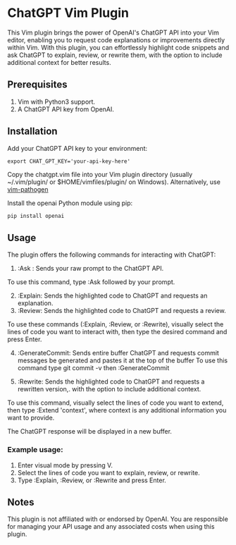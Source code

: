 # ChatGPT Vim Plugin

This Vim plugin brings the power of OpenAI's ChatGPT API into your Vim editor, enabling you to request code explanations or improvements directly within Vim. With this plugin, you can effortlessly highlight code snippets and ask ChatGPT to explain, review, or rewrite them, with the option to include additional context for better results.

## Prerequisites

1) Vim with Python3 support.
1) A ChatGPT API key from OpenAI.

## Installation
Add your ChatGPT API key to your environment:
```arduino
export CHAT_GPT_KEY='your-api-key-here'
```

Copy the chatgpt.vim file into your Vim plugin directory (usually ~/.vim/plugin/ or $HOME/vimfiles/plugin/ on Windows). Alternatively, use [vim-pathogen](https://github.com/tpope/vim-pathogen)

Install the openai Python module using pip:
```bash
pip install openai
```

## Usage

The plugin offers the following commands for interacting with ChatGPT:

1) :Ask <prompt>: Sends your raw prompt to the ChatGPT API.

To use this command, type :Ask followed by your prompt.

2) :Explain: Sends the highlighted code to ChatGPT and requests an explanation.
2) :Review: Sends the highlighted code to ChatGPT and requests a review.

To use these commands (:Explain, :Review, or :Rewrite), visually select the lines of code you want to interact with, then type the desired command and press Enter.

4) :GenerateCommit: Sends entire buffer ChatGPT and requests commit messages be generated and pastes it at the top of the buffer
To use this command type git commit -v  then :GenerateCommit

5) :Rewrite: Sends the highlighted code to ChatGPT and requests a rewritten version,. with the option to include additional context.

To use this command, visually select the lines of code you want to extend, then type :Extend 'context', where context is any additional information you want to provide.

The ChatGPT response will be displayed in a new buffer.

### Example usage:
1) Enter visual mode by pressing V.
1) Select the lines of code you want to explain, review, or rewrite.
1) Type :Explain, :Review, or :Rewrite and press Enter.

## Notes
This plugin is not affiliated with or endorsed by OpenAI. You are responsible for managing your API usage and any associated costs when using this plugin.
